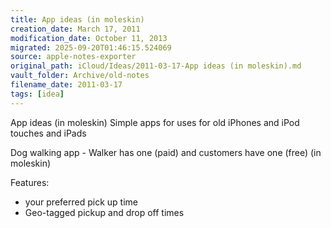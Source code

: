 ```yaml
---
title: App ideas (in moleskin)
creation_date: March 17, 2011
modification_date: October 11, 2013
migrated: 2025-09-20T01:46:15.524069
source: apple-notes-exporter
original_path: iCloud/Ideas/2011-03-17-App ideas (in moleskin).md
vault_folder: Archive/old-notes
filename_date: 2011-03-17
tags: [idea]
---
```



App ideas (in moleskin)
Simple apps for uses for old iPhones and iPod touches and iPads 

Dog walking app - Walker has one (paid) and customers have one (free)  (in moleskin)

Features:
- your preferred pick up time
- Geo-tagged pickup and drop off times

